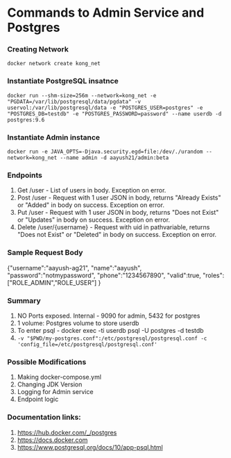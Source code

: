 # Commands to Admin Service and Postgres

### Creating Network
```
docker network create kong_net
```
### Instantiate PostgreSQL insatnce
```
docker run --shm-size=256m --network=kong_net -e "PGDATA=/var/lib/postgresql/data/pgdata" -v uservol:/var/lib/postgresql/data -e "POSTGRES_USER=postgres" -e "POSTGRES_DB=testdb" -e "POSTGRES_PASSWORD=password" --name userdb -d postgres:9.6
```
### Instantiate Admin instance
```
docker run -e JAVA_OPTS=-Djava.security.egd=file:/dev/./urandom --network=kong_net --name admin -d aayush21/admin:beta
```
### Endpoints
1. Get /user - List of users in body. Exception on error.
2. Post /user - Request with 1 user JSON in body, returns "Already Exists" or "Added" in body on success. Exception on error.
3. Put /user - Request with 1 user JSON in body, returns "Does not Exist" or "Updates" in body on success. Exception on error.
4. Delete /user/{username} - Request with uid in pathvariable, returns "Does not Exist" or "Deleted" in body on success. Exception on error.

### Sample Request Body
{"username":"aayush-ag21",
 "name":"aayush",
 "password":"notmypassword",
 "phone":"1234567890",
 "valid":true,
 "roles":["ROLE_ADMIN","ROLE_USER"]
}

### Summary
1. NO Ports exposed. Internal - 9090 for admin, 5432 for postgres
2. 1 volume: Postgres volume to store userdb
3. To enter psql - docker exec -ti userdb psql -U postgres -d testdb
4. `-v "$PWD/my-postgres.conf":/etc/postgresql/postgresql.conf -c 'config_file=/etc/postgresql/postgresql.conf'`

### Possible Modifications
1. Making docker-compose.yml
2. Changing JDK Version
3. Logging for Admin service
4. Endpoint logic

### Documentation links:
1. https://hub.docker.com/_/postgres
2. https://docs.docker.com
3. https://www.postgresql.org/docs/10/app-psql.html
